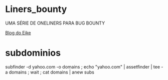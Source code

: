 # Liners_bounty
UMA SÉRIE DE ONELINERS PARA BUG BOUNTY

[Blog do Eike](https://ei7hacker.blogspot.com/)

# subdominios

subfinder -d yahoo.com -o domains ; echo "yahoo.com" | assetfinder | tee -a domains ; wait ; cat domains | anew subs 
